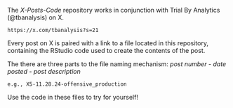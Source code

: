The _X-Posts-Code_ repository works in conjunction with Trial By Analytics (@tbanalysis) on X.

	https://x.com/tbanalysis?s=21

Every post on X is paired with a link to a file located in this repository, containing the RStudio code used to create the contents of the post.

The there are three parts to the file naming mechanism: _post number - date posted - post description_
	
	e.g., X5-11.28.24-offensive_production

Use the code in these files to try for yourself!
